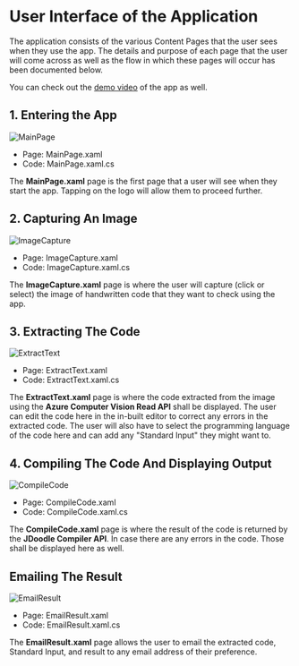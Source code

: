 # User Interface of the Application

The application consists of the various Content Pages that the user sees when they use the app. The details and purpose of each page that the user will come across as well as the flow in which these pages will occur has been documented below.

You can check out the [demo video](https://drive.google.com/file/d/1Dso3XfNttYl8mPMorpG0CSG9iAkEF5rS/view?usp=sharing) of the app as well.

## 1. Entering the App
 
![MainPage](https://upload.wikimedia.org/wikipedia/commons/thumb/1/17/MainPage.jpg/280px-MainPage.jpg)

* Page: MainPage.xaml
* Code: MainPage.xaml.cs

The **MainPage.xaml** page is the first page that a user will see when they start the app. Tapping on the logo will allow them to proceed further.

## 2. Capturing An Image

![ImageCapture](https://upload.wikimedia.org/wikipedia/commons/thumb/e/ef/ImageCapture.jpg/280px-ImageCapture.jpg)

* Page: ImageCapture.xaml
* Code: ImageCapture.xaml.cs

The **ImageCapture.xaml** page is where the user will capture (click or select) the image of handwritten code that they want to check using the app.

## 3. Extracting The Code

![ExtractText](https://upload.wikimedia.org/wikipedia/commons/thumb/e/e0/ExtractText.jpg/280px-ExtractText.jpg)

* Page: ExtractText.xaml
* Code: ExtractText.xaml.cs

The **ExtractText.xaml** page is where the code extracted from the image using the **Azure Computer Vision Read API** shall be displayed. The user can edit the code here in the in-built editor to correct any errors in the extracted code. The user will also have to select the programming language of the code here and can add any "Standard Input" they might want to.

## 4. Compiling The Code And Displaying Output

![CompileCode](https://upload.wikimedia.org/wikipedia/commons/thumb/e/e4/CompileCode.jpg/280px-CompileCode.jpg)

* Page: CompileCode.xaml
* Code: CompileCode.xaml.cs

The **CompileCode.xaml** page is where the result of the code is returned by the **JDoodle Compiler API**. In case there are any errors in the code. Those shall be displayed here as well.

## Emailing The Result

![EmailResult](https://upload.wikimedia.org/wikipedia/commons/thumb/9/93/EmailResult.jpg/280px-EmailResult.jpg)

* Page: EmailResult.xaml
* Code: EmailResult.xaml.cs

The **EmailResult.xaml** page allows the user to email the extracted code, Standard Input, and result to any email address of their preference.
